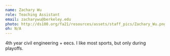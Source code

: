 ```yaml
---
name: Zachary Wu
role: Teaching Assistant
email: zacharywu@berkeley.edu
photo: http://ds100.org/fa21/resources/assets/staff_pics/Zachary_Wu.png
oh: N/A 
---
```

4th year civil engineering + eecs. I like most sports, but only during playoffs.

